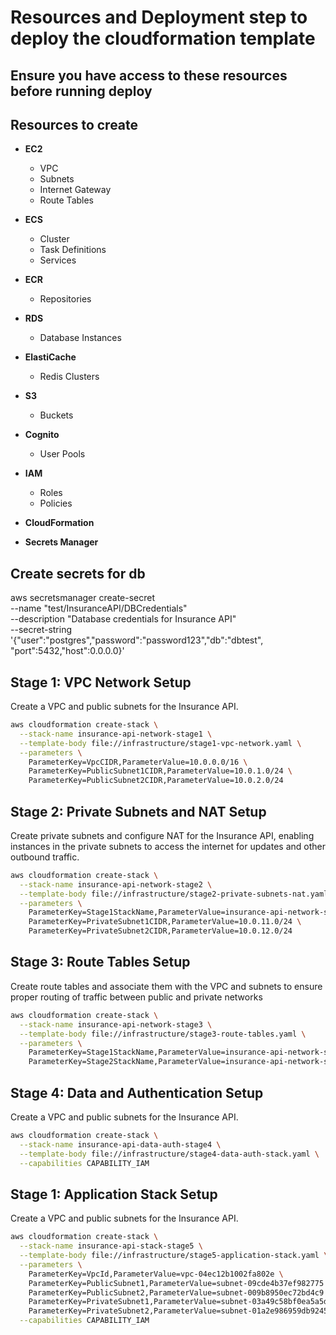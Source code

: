 
# Resources and Deployment step to deploy the cloudformation template

## Ensure you have access to these resources before running deploy

## Resources to create

- **EC2**
  - VPC
  - Subnets
  - Internet Gateway
  - Route Tables

- **ECS**
  - Cluster
  - Task Definitions
  - Services

- **ECR**
  - Repositories

- **RDS**
  - Database Instances

- **ElastiCache**
  - Redis Clusters

- **S3**
  - Buckets

- **Cognito**
  - User Pools

- **IAM**
  - Roles
  - Policies

- **CloudFormation**

- **Secrets Manager**

## Create secrets for db
aws secretsmanager create-secret \
    --name "test/InsuranceAPI/DBCredentials" \
    --description "Database credentials for Insurance API" \
    --secret-string '{"user":"postgres","password":"password123","db":"dbtest", "port":5432,"host":0.0.0.0}'



## Stage 1: VPC Network Setup
Create a VPC and public subnets for the Insurance API.

```bash
aws cloudformation create-stack \
  --stack-name insurance-api-network-stage1 \
  --template-body file://infrastructure/stage1-vpc-network.yaml \
  --parameters \
    ParameterKey=VpcCIDR,ParameterValue=10.0.0.0/16 \
    ParameterKey=PublicSubnet1CIDR,ParameterValue=10.0.1.0/24 \
    ParameterKey=PublicSubnet2CIDR,ParameterValue=10.0.2.0/24
```

## Stage 2: Private Subnets and NAT Setup
Create private subnets and configure NAT for the Insurance API, enabling instances in the private subnets to access the internet for updates and other outbound traffic.
```bash
aws cloudformation create-stack \
  --stack-name insurance-api-network-stage2 \
  --template-body file://infrastructure/stage2-private-subnets-nat.yaml \
  --parameters \
    ParameterKey=Stage1StackName,ParameterValue=insurance-api-network-stage1 \
    ParameterKey=PrivateSubnet1CIDR,ParameterValue=10.0.11.0/24 \
    ParameterKey=PrivateSubnet2CIDR,ParameterValue=10.0.12.0/24
```

## Stage 3: Route Tables Setup
Create route tables and associate them with the VPC and subnets to ensure proper routing of traffic between public and private networks

```bash
aws cloudformation create-stack \
  --stack-name insurance-api-network-stage3 \
  --template-body file://infrastructure/stage3-route-tables.yaml \
  --parameters \
    ParameterKey=Stage1StackName,ParameterValue=insurance-api-network-stage1 \
    ParameterKey=Stage2StackName,ParameterValue=insurance-api-network-stage2
```

## Stage 4: Data and Authentication Setup
Create a VPC and public subnets for the Insurance API.

```bash
aws cloudformation create-stack \
  --stack-name insurance-api-data-auth-stage4 \
  --template-body file://infrastructure/stage4-data-auth-stack.yaml \
  --capabilities CAPABILITY_IAM

```

## Stage 1:  Application Stack Setup
Create a VPC and public subnets for the Insurance API.

```bash
aws cloudformation create-stack \
  --stack-name insurance-api-stack-stage5 \
  --template-body file://infrastructure/stage5-application-stack.yaml \
  --parameters \
    ParameterKey=VpcId,ParameterValue=vpc-04ec12b1002fa802e \
    ParameterKey=PublicSubnet1,ParameterValue=subnet-09cde4b37ef982775 \
    ParameterKey=PublicSubnet2,ParameterValue=subnet-009b8950ec72bd4c9 \
    ParameterKey=PrivateSubnet1,ParameterValue=subnet-03a49c58bf0ea5a5d \
    ParameterKey=PrivateSubnet2,ParameterValue=subnet-01a2e986959db9245 \
  --capabilities CAPABILITY_IAM
```

